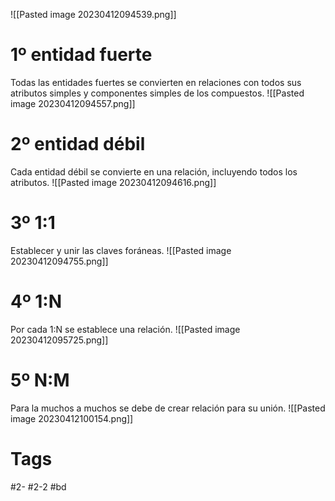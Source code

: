 ![[Pasted image 20230412094539.png]]
# 1º entidad fuerte
Todas las entidades fuertes se convierten en relaciones con todos sus atributos simples y componentes simples de los compuestos.
![[Pasted image 20230412094557.png]]
# 2º entidad débil
Cada entidad débil se convierte en una relación, incluyendo todos los atributos.
![[Pasted image 20230412094616.png]]
# 3º 1:1
Establecer y unir las claves foráneas.
![[Pasted image 20230412094755.png]]
# 4º 1:N
Por cada 1:N se establece una relación.
![[Pasted image 20230412095725.png]]
# 5º N:M
Para la muchos a muchos se debe de crear relación para su unión.
![[Pasted image 20230412100154.png]]
# Tags
#2- 
#2-2 
#bd 